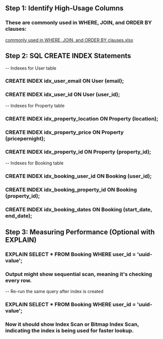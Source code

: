 ## Step 1: Identify High-Usage Columns
### These are commonly used in WHERE, JOIN, and ORDER BY clauses:
[commonly used in WHERE, JOIN, and ORDER BY clauses.xlsx](https://github.com/user-attachments/files/20975781/commonly.used.in.WHERE.JOIN.and.ORDER.BY.clauses.xlsx)

## Step 2: SQL CREATE INDEX Statements
-- Indexes for User table
### CREATE INDEX idx_user_email ON User (email);
### CREATE INDEX idx_user_id ON User (user_id);

-- Indexes for Property table
### CREATE INDEX idx_property_location ON Property (location);
### CREATE INDEX idx_property_price ON Property (pricepernight);
### CREATE INDEX idx_property_id ON Property (property_id);

-- Indexes for Booking table
### CREATE INDEX idx_booking_user_id ON Booking (user_id);
### CREATE INDEX idx_booking_property_id ON Booking (property_id);
### CREATE INDEX idx_booking_dates ON Booking (start_date, end_date);
## Step 3: Measuring Performance (Optional with EXPLAIN)

### EXPLAIN SELECT * FROM Booking WHERE user_id = 'uuid-value';
### Output might show sequential scan, meaning it's checking every row.

-- Re-run the same query after index is created
### EXPLAIN SELECT * FROM Booking WHERE user_id = 'uuid-value';
### Now it should show Index Scan or Bitmap Index Scan, indicating the index is being used for faster lookup.

